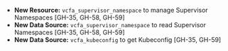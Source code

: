 - **New Resource:** `vcfa_supervisor_namespace` to manage Supervisor Namespaces [GH-35, GH-58, GH-59]
- **New Data Source:** `vcfa_supervisor_namespace` to read Supervisor Namespaces [GH-35, GH-58, GH-59]
- **New Data Source:** `vcfa_kubeconfig` to get Kubeconfig [GH-35, GH-59]
